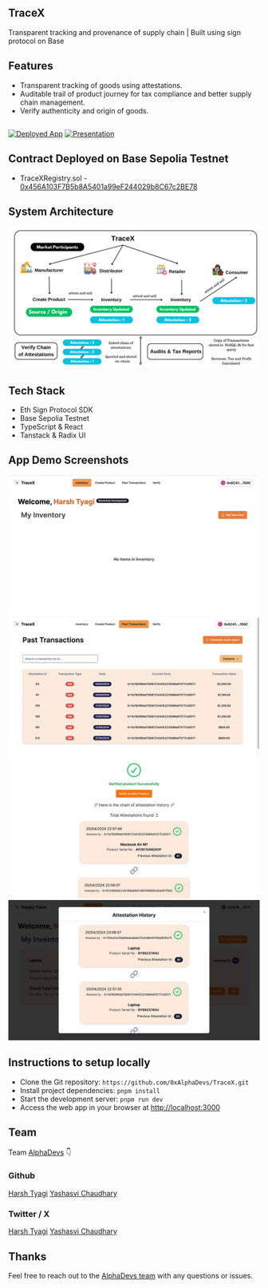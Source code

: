 ## TraceX

Transparent tracking and provenance of supply chain | Built using sign protocol on Base

## Features

- Transparent tracking of goods using attestations.
- Auditable trail of product journey for tax compliance and better supply chain management.
- Verify authenticity and origin of goods.

##

[![Deployed App](https://img.shields.io/badge/Deployed%20App-Violet?style=for-the-badge&logo=website&color=violet)](https://alphadevs.dev)
[![Presentation](https://img.shields.io/badge/Presentation-Dark%20Indigo?style=for-the-badge&logo=website&color=3b5998)](https://docs.google.com/presentation/d/15K4sFAMuGPwWHLnEHocL3IiMbMkKD92nwwm5lID9f2o/edit?usp=sharing)

## Contract Deployed on Base Sepolia Testnet

- TraceXRegistry.sol - [0x456A103F7B5b8A5401a99eF244029b8C67c2BE78](https://sepolia.basescab.org/address/0x456A103F7B5b8A5401a99eF244029b8C67c2BE78)

## System Architecture

![image](/public/system-architecture.png)

## Tech Stack

- Eth Sign Protocol SDK
- Base Sepolia Testnet
- TypeScript & React
- Tanstack & Radix UI

## App Demo Screenshots

![image](/public/app/1.jpg)
![image](/public/app/2.jpg)
![image](/public/app/3.jpg)
![image](/public/app/4.jpg)

## Instructions to setup locally

- Clone the Git repository: `https://github.com/0xAlphaDevs/TraceX.git`
- Install project dependencies: `pnpm install`
- Start the development server: `pnpm run dev`
- Access the web app in your browser at [http://localhost:3000](http://localhost:3000)

## Team

Team [AlphaDevs](https://alphadevs.dev) 👇

### Github

[Harsh Tyagi](https://github.com/mr-harshtyagi) [Yashasvi Chaudhary](https://github.com/0xyshv)

### Twitter / X

[Harsh Tyagi](https://twitter.com/mr_harshtyagi) [Yashasvi Chaudhary](https://twitter.com/0xyshv)

## Thanks

Feel free to reach out to the [AlphaDevs team](https://alphadevs.dev) with any questions or issues.
